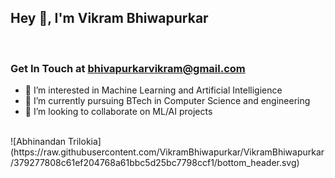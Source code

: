 <h2>Hey 👋, I'm Vikram Bhiwapurkar</h2>

<br />
<h3>Get In Touch at <a href="mailto:bhivapurkarvikram@gmail.com">bhivapurkarvikram@gmail.com</a></h3>

- 👀 I’m interested in Machine Learning and Artificial Intelligience
- 🌱 I’m currently pursuing BTech in Computer Science and engineering 
- 💞️ I’m looking to collaborate on ML/AI projects

<br />
![Abhinandan Trilokia](https://raw.githubusercontent.com/VikramBhiwapurkar/VikramBhiwapurkar/379277808c61ef204768a61bbc5d25bc7798ccf1/bottom_header.svg)
<br>
